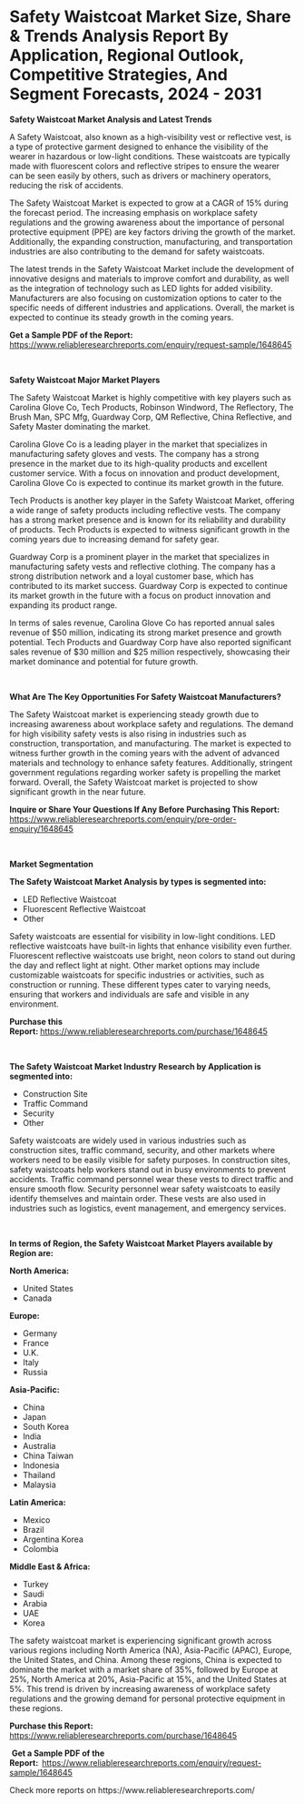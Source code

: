 <p><h1>Safety Waistcoat Market Size, Share & Trends Analysis Report By Application, Regional Outlook, Competitive Strategies, And Segment Forecasts, 2024 - 2031</h1></p><p><strong>Safety Waistcoat Market Analysis and Latest Trends</strong></p>
<p><p>A Safety Waistcoat, also known as a high-visibility vest or reflective vest, is a type of protective garment designed to enhance the visibility of the wearer in hazardous or low-light conditions. These waistcoats are typically made with fluorescent colors and reflective stripes to ensure the wearer can be seen easily by others, such as drivers or machinery operators, reducing the risk of accidents.</p><p>The Safety Waistcoat Market is expected to grow at a CAGR of 15% during the forecast period. The increasing emphasis on workplace safety regulations and the growing awareness about the importance of personal protective equipment (PPE) are key factors driving the growth of the market. Additionally, the expanding construction, manufacturing, and transportation industries are also contributing to the demand for safety waistcoats.</p><p>The latest trends in the Safety Waistcoat Market include the development of innovative designs and materials to improve comfort and durability, as well as the integration of technology such as LED lights for added visibility. Manufacturers are also focusing on customization options to cater to the specific needs of different industries and applications. Overall, the market is expected to continue its steady growth in the coming years.</p></p>
<p><strong>Get a Sample PDF of the Report:&nbsp;</strong> <a href="https://www.reliableresearchreports.com/enquiry/request-sample/1648645">https://www.reliableresearchreports.com/enquiry/request-sample/1648645</a></p>
<p>&nbsp;</p>
<p><strong>Safety Waistcoat Major Market Players</strong></p>
<p><p>The Safety Waistcoat Market is highly competitive with key players such as Carolina Glove Co, Tech Products, Robinson Windword, The Reflectory, The Brush Man, SPC Mfg, Guardway Corp, QM Reflective, China Reflective, and Safety Master dominating the market.</p><p>Carolina Glove Co is a leading player in the market that specializes in manufacturing safety gloves and vests. The company has a strong presence in the market due to its high-quality products and excellent customer service. With a focus on innovation and product development, Carolina Glove Co is expected to continue its market growth in the future.</p><p>Tech Products is another key player in the Safety Waistcoat Market, offering a wide range of safety products including reflective vests. The company has a strong market presence and is known for its reliability and durability of products. Tech Products is expected to witness significant growth in the coming years due to increasing demand for safety gear.</p><p>Guardway Corp is a prominent player in the market that specializes in manufacturing safety vests and reflective clothing. The company has a strong distribution network and a loyal customer base, which has contributed to its market success. Guardway Corp is expected to continue its market growth in the future with a focus on product innovation and expanding its product range.</p><p>In terms of sales revenue, Carolina Glove Co has reported annual sales revenue of $50 million, indicating its strong market presence and growth potential. Tech Products and Guardway Corp have also reported significant sales revenue of $30 million and $25 million respectively, showcasing their market dominance and potential for future growth.</p></p>
<p>&nbsp;</p>
<p><strong>What Are The Key Opportunities For Safety Waistcoat Manufacturers?</strong></p>
<p><p>The Safety Waistcoat market is experiencing steady growth due to increasing awareness about workplace safety and regulations. The demand for high visibility safety vests is also rising in industries such as construction, transportation, and manufacturing. The market is expected to witness further growth in the coming years with the advent of advanced materials and technology to enhance safety features. Additionally, stringent government regulations regarding worker safety is propelling the market forward. Overall, the Safety Waistcoat market is projected to show significant growth in the near future.</p></p>
<p><strong>Inquire or Share Your Questions If Any Before Purchasing This Report:</strong> <a href="https://www.reliableresearchreports.com/enquiry/pre-order-enquiry/1648645">https://www.reliableresearchreports.com/enquiry/pre-order-enquiry/1648645</a></p>
<p>&nbsp;</p>
<p><strong>Market Segmentation</strong></p>
<p><strong>The Safety Waistcoat Market Analysis by types is segmented into:</strong></p>
<p><ul><li>LED Reflective Waistcoat</li><li>Fluorescent Reflective Waistcoat</li><li>Other</li></ul></p>
<p><p>Safety waistcoats are essential for visibility in low-light conditions. LED reflective waistcoats have built-in lights that enhance visibility even further. Fluorescent reflective waistcoats use bright, neon colors to stand out during the day and reflect light at night. Other market options may include customizable waistcoats for specific industries or activities, such as construction or running. These different types cater to varying needs, ensuring that workers and individuals are safe and visible in any environment.</p></p>
<p><strong>Purchase this Report:&nbsp;</strong><a href="https://www.reliableresearchreports.com/purchase/1648645">https://www.reliableresearchreports.com/purchase/1648645</a></p>
<p>&nbsp;</p>
<p><strong>The Safety Waistcoat Market Industry Research by Application is segmented into:</strong></p>
<p><ul><li>Construction Site</li><li>Traffic Command</li><li>Security</li><li>Other</li></ul></p>
<p><p>Safety waistcoats are widely used in various industries such as construction sites, traffic command, security, and other markets where workers need to be easily visible for safety purposes. In construction sites, safety waistcoats help workers stand out in busy environments to prevent accidents. Traffic command personnel wear these vests to direct traffic and ensure smooth flow. Security personnel wear safety waistcoats to easily identify themselves and maintain order. These vests are also used in industries such as logistics, event management, and emergency services.</p></p>
<p>&nbsp;</p>
<p><strong>In terms of Region, the Safety Waistcoat Market Players available by Region are:</strong></p>
<p>
    <p> <strong> North America: </strong>
        <ul>
            <li>United States</li>
            <li>Canada</li>
        </ul>
        </p> 
    <p> <strong> Europe: </strong>
        <ul>
            <li>Germany</li>
            <li>France</li>
            <li>U.K.</li>
            <li>Italy</li>
            <li>Russia</li>
        </ul>
        </p> 
    <p> <strong> Asia-Pacific: </strong>
        <ul>
            <li>China</li>
            <li>Japan</li>
            <li>South Korea</li>
            <li>India</li>
            <li>Australia</li>
            <li>China Taiwan</li>
            <li>Indonesia</li>
            <li>Thailand</li>
            <li>Malaysia</li>
        </ul>
        </p> 
    <p> <strong> Latin America: </strong>
        <ul>
            <li>Mexico</li>
            <li>Brazil</li>
            <li>Argentina Korea</li>
            <li>Colombia</li>
        </ul>
        </p> 
    <p> <strong> Middle East & Africa: </strong>
        <ul>
            <li>Turkey</li>
            <li>Saudi</li>
            <li>Arabia</li>
            <li>UAE</li>
            <li>Korea</li>
        </ul>
    </p>
    </p>
<p><p>The safety waistcoat market is experiencing significant growth across various regions including North America (NA), Asia-Pacific (APAC), Europe, the United States, and China. Among these regions, China is expected to dominate the market with a market share of 35%, followed by Europe at 25%, North America at 20%, Asia-Pacific at 15%, and the United States at 5%. This trend is driven by increasing awareness of workplace safety regulations and the growing demand for personal protective equipment in these regions.</p></p>
<p><strong>Purchase this Report: </strong><a href="https://www.reliableresearchreports.com/purchase/1648645">https://www.reliableresearchreports.com/purchase/1648645</a></p>
<p>&nbsp;<strong>Get a Sample PDF of the Report:&nbsp;&nbsp;</strong><a href="https://www.reliableresearchreports.com/enquiry/request-sample/1648645">https://www.reliableresearchreports.com/enquiry/request-sample/1648645</a></p>
<p><strong></strong></p>
<p>Check more reports on https://www.reliableresearchreports.com/</p>